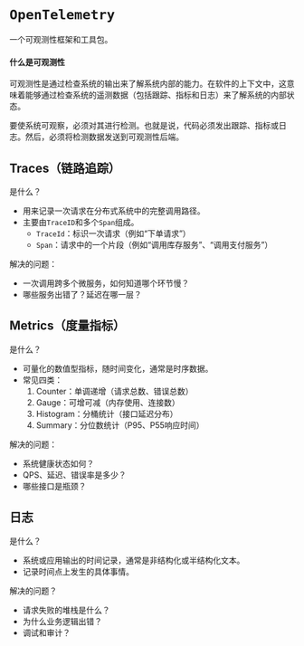 # `OpenTelemetry`

一个可观测性框架和工具包。

#### 什么是可观测性

可观测性是通过检查系统的输出来了解系统内部的能力。在软件的上下文中，这意味着能够通过检查系统的遥测数据（包括跟踪、指标和日志）来了解系统的内部状态。

要使系统可观察，必须对其进行检测。也就是说，代码必须发出跟踪、指标或日志。然后，必须将检测数据发送到可观测性后端。

## Traces（链路追踪）

是什么？

- 用来记录一次请求在分布式系统中的完整调用路径。
- 主要由`TraceID`和多个`Span`组成。
  - `TraceId`：标识一次请求（例如“下单请求”）
  - `Span`：请求中的一个片段（例如“调用库存服务”、“调用支付服务”）

解决的问题：

- 一次调用跨多个微服务，如何知道哪个环节慢？
- 哪些服务出错了？延迟在哪一层？



## Metrics（度量指标）

是什么？

- 可量化的数值型指标，随时间变化，通常是时序数据。
- 常见四类：
  1. Counter：单调递增（请求总数、错误总数）
  2. Gauge：可增可减（内存使用、连接数）
  3. Histogram：分桶统计（接口延迟分布）
  4. Summary：分位数统计（P95、P55响应时间）

解决的问题：

- 系统健康状态如何？
- QPS、延迟、错误率是多少？
- 哪些接口是瓶颈？



## 日志

是什么？

- 系统或应用输出的时间记录，通常是非结构化或半结构化文本。
- 记录时间点上发生的具体事情。

解决的问题？

- 请求失败的堆栈是什么？
- 为什么业务逻辑出错？
- 调试和审计？





